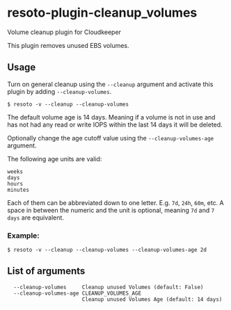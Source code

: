 # resoto-plugin-cleanup_volumes
Volume cleanup plugin for Cloudkeeper

This plugin removes unused EBS volumes.

## Usage
Turn on general cleanup using the `--cleanup` argument and activate this plugin by adding `--cleanup-volumes`.
```
$ resoto -v --cleanup --cleanup-volumes
```

The default volume age is 14 days. Meaning if a volume is not in use and has not had any read or write IOPS within
the last 14 days it will be deleted.

Optionally change the age cutoff value using the `--cleanup-volumes-age` argument.

The following age units are valid:
```
weeks
days
hours
minutes
```

Each of them can be abbreviated down to one letter. E.g. `7d`, `24h`, `60m`, etc. A space in between the numeric and the unit is optional,
meaning `7d` and `7 days` are equivalent.

### Example:
```
$ resoto -v --cleanup --cleanup-volumes --cleanup-volumes-age 2d
```

## List of arguments
```
  --cleanup-volumes     Cleanup unused Volumes (default: False)
  --cleanup-volumes-age CLEANUP_VOLUMES_AGE
                        Cleanup unused Volumes Age (default: 14 days)
```
